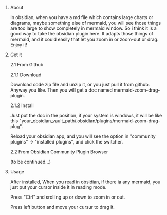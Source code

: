1. About
   
	In obsidian, when you have a md file which contains large charts or diagrams, maybe something else of mermaid, you will see those things are too large to show completely in mermaid window. 
	So i think it is a good way to take the obsidian plugin here. It adapts those things of mermaid, and it could easily that let you zoom in or zoom-out or drag. Enjoy it!
	
2. Get it
   
	2.1 From Github
	
	2.1.1 Download
	
	Download code zip file and unzip it, or you just pull it from github. Anyway you like. Then you will get a doc named mermaid-zoom-drag-plugin.
	
	2.1.2 Install
	
	Just put the doc in the position, if your system is windows, it will be like this "your_obsidian_vault_path/.obsidian/plugins/mermaid-zoom-drag-plug".
	
	Reload your obsidian app, and you will see the option in "community plugins" -> "installed plugins", and click the switcher.
	
	2.2 From Obsidian Community Plugin Browser
   
	(to be continued...)
	
3. Usage
	
	After installed, When you read in obsidian, if there ia any mermaid, you just put your cursor inside it in reading mode.
	
	Press "Ctrl" and srolling up or down to zoom in or out.

	Press left button and move your cursur to drag it.  
